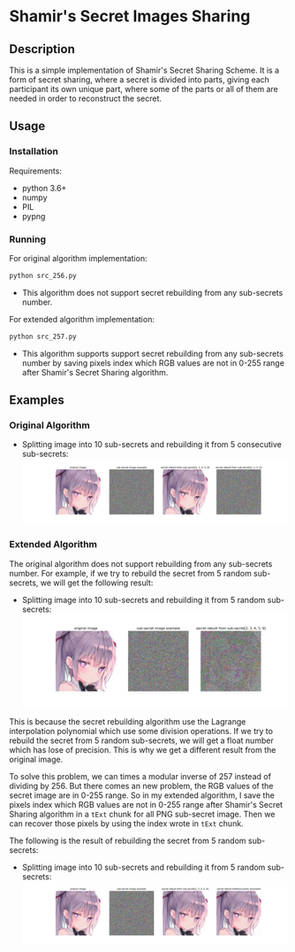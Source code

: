 # Shamir's Secret Images Sharing
## Description
This is a simple implementation of Shamir's Secret Sharing Scheme. It is a form of secret sharing, where a secret is divided into parts, giving each participant its own unique part, where some of the parts or all of them are needed in order to reconstruct the secret.
## Usage
### Installation
Requirements:
- python 3.6+
- numpy
- PIL
- pypng

### Running
For original algorithm implementation:
```bash
python src_256.py
```
- This algorithm does not support secret rebuilding from any sub-secrets number.

For extended algorithm implementation:
```bash
python src_257.py
```
- This algorithm supports support secret rebuilding from any sub-secrets number by saving pixels index which RGB values are not in 0-255 range after Shamir's Secret Sharing algorithm.

## Examples
### Original Algorithm
- Splitting image into 10 sub-secrets and rebuilding it from 5 consecutive sub-secrets:
![](./img/Figure_1.png)

### Extended Algorithm
The original algorithm does not support rebuilding from any sub-secrets number. For example, if we try to rebuild the secret from 5 random sub-secrets, we will get the following result:
- Splitting image into 10 sub-secrets and rebuilding it from 5 random sub-secrets:
![](./img/Figure_2.png)

This is because the secret rebuilding algorithm use the Lagrange interpolation polynomial which use some division operations. If we try to rebuild the secret from 5 random sub-secrets, we will get a float number which has lose of precision. This is why we get a different result from the original image.

To solve this problem, we can times a modular inverse of 257 instead of dividing by 256. But there comes an new problem, the RGB values of the secret image are in 0-255 range. So in my extended algorithm, I save the pixels index which RGB values are not in 0-255 range after Shamir's Secret Sharing algorithm in a `tExt` chunk for all PNG sub-secret image. Then we can recover those pixels by using the index wrote in `tExt` chunk. 

The following is the result of rebuilding the secret from 5 random sub-secrets:
- Splitting image into 10 sub-secrets and rebuilding it from 5 random sub-secrets:
![](./img/Figure_3.png)